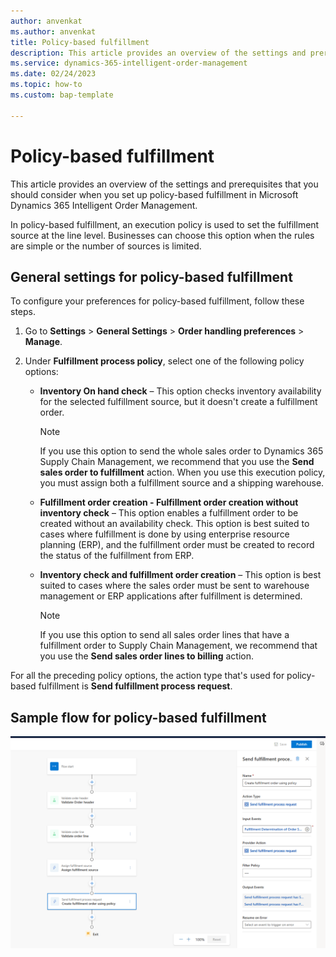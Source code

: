 ```yaml
---
author: anvenkat
ms.author: anvenkat
title: Policy-based fulfillment
description: This article provides an overview of the settings and prerequisites that you should consider when you set up policy-based fulfillment in Microsoft Dynamics 365 Intelligent Order Management.
ms.service: dynamics-365-intelligent-order-management
ms.date: 02/24/2023
ms.topic: how-to
ms.custom: bap-template

---
```


# Policy-based fulfillment

This article provides an overview of the settings and prerequisites that you should consider when you set up policy-based fulfillment in Microsoft Dynamics 365 Intelligent Order Management.

In policy-based fulfillment, an execution policy is used to set the fulfillment source at the line level. Businesses can choose this option when the rules are simple or the number of sources is limited.

## General settings for policy-based fulfillment

To configure your preferences for policy-based fulfillment, follow these steps.

1. Go to **Settings** \> **General Settings** \> **Order handling preferences** \> **Manage**.
1. Under **Fulfillment process policy**, select one of the following policy options:

    - **Inventory On hand check** – This option checks inventory availability for the selected fulfillment source, but it doesn't create a fulfillment order.

        > [!NOTE]
        > If you use this option to send the whole sales order to Dynamics 365 Supply Chain Management, we recommend that you use the **Send sales order to fulfillment** action. When you use this execution policy, you must assign both a fulfillment source and a shipping warehouse.

    - **Fulfillment order creation - Fulfillment order creation without inventory check** – This option enables a fulfillment order to be created without an availability check. This option is best suited to cases where fulfillment is done by using enterprise resource planning (ERP), and the fulfillment order must be created to record the status of the fulfillment from ERP.
    - **Inventory check and fulfillment order creation** – This option is best suited to cases where the sales order must be sent to warehouse management or ERP applications after fulfillment is determined.

        > [!NOTE]
        > If you use this option to send all sales order lines that have a fulfillment order to Supply Chain Management, we recommend that you use the **Send sales order lines to billing** action.

For all the preceding policy options, the action type that's used for policy-based fulfillment is **Send fulfillment process request**.

## Sample flow for policy-based fulfillment

![Sample flow for policy-based fulfillment.](media/flow-with-policy-based-source-assignment.png)
